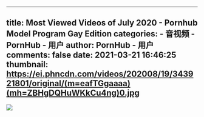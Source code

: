 
---
title: Most Viewed Videos of July 2020 - Pornhub Model Program Gay Edition
categories: 
    - 音视频
    - PornHub - 用户
author: PornHub - 用户
comments: false
date: 2021-03-21 16:46:25
thumbnail: https://ei.phncdn.com/videos/202008/19/343921801/original/(m=eafTGgaaaa)(mh=ZBHgDQHuWKkCu4ng)0.jpg
---

<div>   
<img src="https://ei.phncdn.com/videos/202008/19/343921801/original/(m=eafTGgaaaa)(mh=ZBHgDQHuWKkCu4ng)0.jpg" referrerpolicy="no-referrer">  
</div>
            